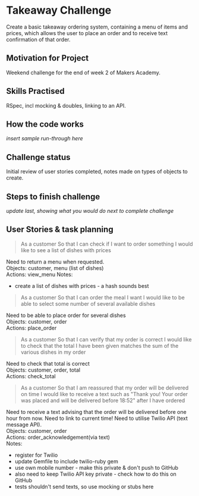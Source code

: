 # Takeaway Challenge
Create a basic takeaway ordering system, containing a menu of items and prices, which allows the user to place an order and to receive text confirmation of that order.

## Motivation for Project
Weekend challenge for the end of week 2 of Makers Academy.

## Skills Practised
RSpec, incl mocking & doubles, linking to an API.

## How the code works
*insert sample run-through here*

## Challenge status
Initial review of user stories completed, notes made on types of objects to create.

## Steps to finish challenge
*update last, showing what you would do next to complete challenge*

## User Stories & task planning

> As a customer
> So that I can check if I want to order something
> I would like to see a list of dishes with prices

Need to return a menu when requested.  
Objects: customer, menu (list of dishes)  
Actions: view_menu
Notes:
* create a list of dishes with prices - a hash sounds best

> As a customer
> So that I can order the meal I want
> I would like to be able to select some number of several available dishes

Need to be able to place order for several dishes  
Objects: customer, order  
Actions: place_order

> As a customer
> So that I can verify that my order is correct
> I would like to check that the total I have been given matches the sum of the various dishes in my order

Need to check that total is correct  
Objects: customer, order, total  
Actions: check_total

> As a customer
> So that I am reassured that my order will be delivered on time
> I would like to receive a text such as "Thank you! Your order was placed and will be delivered before 18:52" after I have ordered

Need to receive a text advising that the order will be delivered before one hour from now. Need to link to current time! Need to utilise Twilio API (text message API).  
Objects: customer, order  
Actions: order_acknowledgement(via text)  
Notes:
* register for Twilio
* update Gemfile to include twilio-ruby gem
* use own mobile number - make this private & don't push to GitHub  
* also need to keep Twilio API key private - check how to do this on GitHub
* tests shouldn't send texts, so use mocking or stubs here
